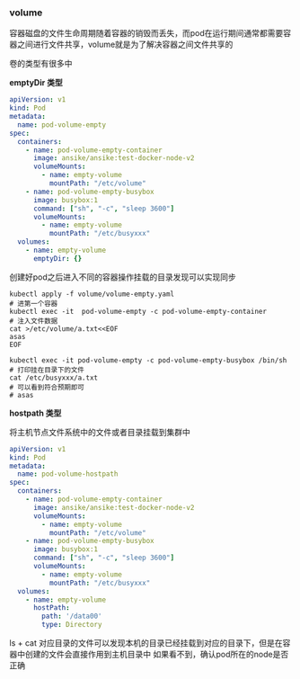 ### volume

容器磁盘的文件生命周期随着容器的销毁而丢失，而pod在运行期间通常都需要容器之间进行文件共享，volume就是为了解决容器之间文件共享的

卷的类型有很多中

**emptyDir 类型**

```yaml
apiVersion: v1
kind: Pod
metadata:
  name: pod-volume-empty
spec:
  containers:
    - name: pod-volume-empty-container
      image: ansike/ansike:test-docker-node-v2
      volumeMounts:
        - name: empty-volume
          mountPath: "/etc/volume"
    - name: pod-volume-empty-busybox
      image: busybox:1
      command: ["sh", "-c", "sleep 3600"]
      volumeMounts:
        - name: empty-volume
          mountPath: "/etc/busyxxx"
  volumes:
    - name: empty-volume
      emptyDir: {}
```

创建好pod之后进入不同的容器操作挂载的目录发现可以实现同步
```shell
kubectl apply -f volume/volume-empty.yaml
# 进第一个容器
kubectl exec -it  pod-volume-empty -c pod-volume-empty-container
# 注入文件数据
cat >/etc/volume/a.txt<<EOF
asas
EOF

kubectl exec -it pod-volume-empty -c pod-volume-empty-busybox /bin/sh
# 打印挂在目录下的文件
cat /etc/busyxxx/a.txt
# 可以看到符合预期即可
# asas
```

**hostpath 类型**

将主机节点文件系统中的文件或者目录挂载到集群中

```yaml
apiVersion: v1
kind: Pod
metadata:
  name: pod-volume-hostpath
spec:
  containers:
    - name: pod-volume-empty-container
      image: ansike/ansike:test-docker-node-v2
      volumeMounts:
        - name: empty-volume
          mountPath: "/etc/volume"
    - name: pod-volume-empty-busybox
      image: busybox:1
      command: ["sh", "-c", "sleep 3600"]
      volumeMounts:
        - name: empty-volume
          mountPath: "/etc/busyxxx"
  volumes:
    - name: empty-volume
      hostPath:
        path: '/data00'
        type: Directory
```

ls + cat 对应目录的文件可以发现本机的目录已经挂载到对应的目录下，但是在容器中创建的文件会直接作用到主机目录中
如果看不到，确认pod所在的node是否正确

